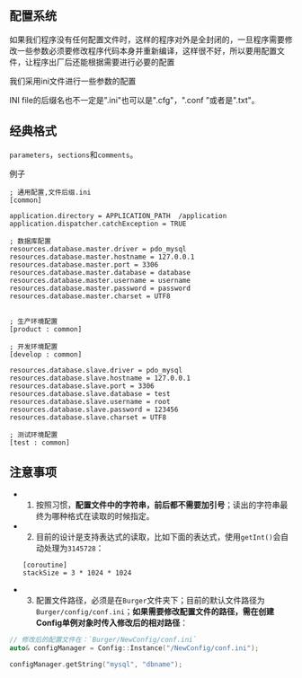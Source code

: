 ## 配置系统

如果我们程序没有任何配置文件时，这样的程序对外是全封闭的，一旦程序需要修改一些参数必须要修改程序代码本身并重新编译，这样很不好，所以要用配置文件，让程序出厂后还能根据需要进行必要的配置

我们采用ini文件进行一些参数的配置

INI file的后缀名也不一定是".ini"也可以是".cfg"，".conf ”或者是".txt"。

## 经典格式

`parameters`，`sections`和`comments`。

例子

```
; 通用配置,文件后缀.ini
[common]

application.directory = APPLICATION_PATH  /application
application.dispatcher.catchException = TRUE

; 数据库配置
resources.database.master.driver = pdo_mysql
resources.database.master.hostname = 127.0.0.1
resources.database.master.port = 3306
resources.database.master.database = database
resources.database.master.username = username
resources.database.master.password = password
resources.database.master.charset = UTF8


; 生产环境配置
[product : common]

; 开发环境配置
[develop : common]

resources.database.slave.driver = pdo_mysql
resources.database.slave.hostname = 127.0.0.1
resources.database.slave.port = 3306
resources.database.slave.database = test
resources.database.slave.username = root
resources.database.slave.password = 123456
resources.database.slave.charset = UTF8

; 测试环境配置
[test : common]
```

## 注意事项

* 1. 按照习惯，**配置文件中的字符串，前后都不需要加引号**；读出的字符串最终为哪种格式在读取的时候指定。

* 2. 目前的设计是支持表达式的读取，比如下面的表达式，使用`getInt()`会自动处理为`3145728`：
    ```
    [coroutine]
    stackSize = 3 * 1024 * 1024
    ```
    
* 3. 配置文件路径，必须是在`Burger`文件夹下；目前的默认文件路径为`Burger/config/conf.ini`；**如果需要修改配置文件的路径，需在创建Config单例对象时传入修改后的相对路径**：
```cpp
// 修改后的配置文件在：`Burger/NewConfig/conf.ini`
auto& configManager = Config::Instance("/NewConfig/conf.ini");

configManager.getString("mysql", "dbname");
```